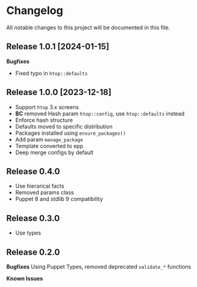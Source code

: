 # Changelog

All notable changes to this project will be documented in this file.


## Release 1.0.1 [2024-01-15]

**Bugfixes**
- Fixed typo in `htop::defaults`

## Release 1.0.0 [2023-12-18]

- Support `htop` 3.x screens
- **BC** removed Hash param `htop::config`, use `htop::defaults` instead
- Enforce hash structure
- Defaults moved to specific distribution
- Packages installed using `ensure_packages()`
- Add param `manage_package`
- Template converted to epp
- Deep merge configs by default

## Release 0.4.0

- Use hierarical facts
- Removed params class
- Puppet 8 and stdlib 9 compatibility

## Release 0.3.0

- Use types

## Release 0.2.0

**Bugfixes**
Using Puppet Types, removed deprecated `validate_*` functions

**Known Issues**
